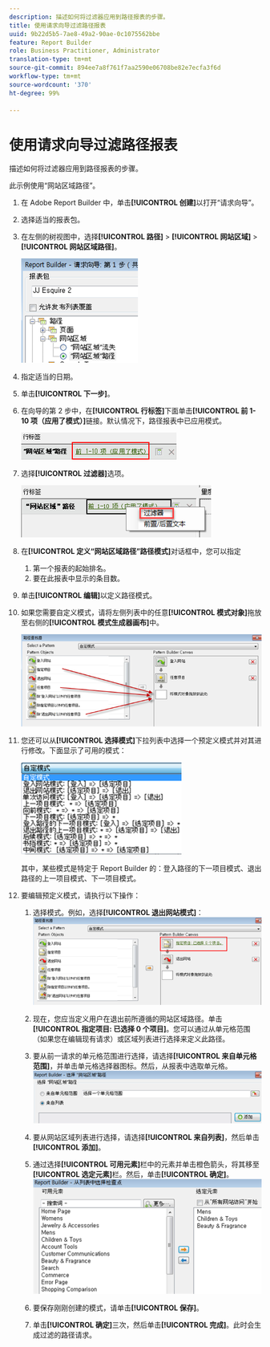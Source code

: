 ```yaml
---
description: 描述如何将过滤器应用到路径报表的步骤。
title: 使用请求向导过滤路径报表
uuid: 9b22d5b5-7ae8-49a2-90ae-0c1075562bbe
feature: Report Builder
role: Business Practitioner, Administrator
translation-type: tm+mt
source-git-commit: 894ee7a8f761f7aa2590e06708be82e7ecfa3f6d
workflow-type: tm+mt
source-wordcount: '370'
ht-degree: 99%

---
```



# 使用请求向导过滤路径报表

描述如何将过滤器应用到路径报表的步骤。

此示例使用“网站区域路径”。

1. 在 Adobe Report Builder 中，单击&#x200B;**[!UICONTROL 创建]**&#x200B;以打开“请求向导”。
1. 选择适当的报表包。
1. 在左侧的树视图中，选择&#x200B;**[!UICONTROL 路径]** > **[!UICONTROL 网站区域]** > **[!UICONTROL 网站区域路径]**。

   ![](assets/site_section_path_1.png)

1. 指定适当的日期。
1. 单击&#x200B;**[!UICONTROL 下一步]**。
1. 在向导的第 2 步中，在&#x200B;**[!UICONTROL 行标签]**&#x200B;下面单击&#x200B;**[!UICONTROL 前 1-10 项（应用了模式）]**&#x200B;链接。默认情况下，路径报表中已应用模式。

   ![](assets/site_section_path_2.png)

1. 选择&#x200B;**[!UICONTROL 过滤器]**&#x200B;选项。

   ![](assets/filter_option.png)

1. 在&#x200B;**[!UICONTROL 定义“网站区域路径”路径模式]**&#x200B;对话框中，您可以指定
   1. 第一个报表的起始排名。
   1. 要在此报表中显示的条目数。
1. 单击&#x200B;**[!UICONTROL 编辑]**&#x200B;以定义路径模式。
1. 如果您需要自定义模式，请将左侧列表中的任意&#x200B;**[!UICONTROL 模式对象]**&#x200B;拖放至右侧的&#x200B;**[!UICONTROL 模式生成器画布]**&#x200B;中。

   ![](assets/custom_pattern.png)

1. 您还可以从&#x200B;**[!UICONTROL 选择模式]**&#x200B;下拉列表中选择一个预定义模式并对其进行修改。下面显示了可用的模式：

   ![](assets/select_a_pattern.png)

   其中，某些模式是特定于 Report Builder 的：登入路径的下一项目模式、退出路径的上一项目模式、下一项目模式。
1. 要编辑预定义模式，请执行以下操作：
   1. 选择模式。例如，选择&#x200B;**[!UICONTROL 退出网站模式]**：![](assets/exited_site_pattern.png)

   1. 现在，您应当定义用户在退出前所遵循的网站区域路径。单击&#x200B;**[!UICONTROL 指定项目: 已选择 0 个项目]**。您可以通过从单元格范围（如果您在编辑现有请求）或区域列表进行选择来定义此路径。
   1. 要从前一请求的单元格范围进行选择，请选择&#x200B;**[!UICONTROL 来自单元格范围]**，并单击单元格选择器图标。然后，从报表中选取单元格。![](assets/choose_site_section_paths.png)

   1. 要从网站区域列表进行选择，请选择&#x200B;**[!UICONTROL 来自列表]**，然后单击&#x200B;**[!UICONTROL 添加]**。
   1. 通过选择&#x200B;**[!UICONTROL 可用元素]**&#x200B;栏中的元素并单击橙色箭头，将其移至&#x200B;**[!UICONTROL 选定元素]**&#x200B;栏。然后，单击&#x200B;**[!UICONTROL 确定]**。![](assets/move_site_section_elements.png)

   1. 要保存刚刚创建的模式，请单击&#x200B;**[!UICONTROL 保存]**。
   1. 单击&#x200B;**[!UICONTROL 确定]**&#x200B;三次，然后单击&#x200B;**[!UICONTROL 完成]**。此时会生成过滤的路径请求。
